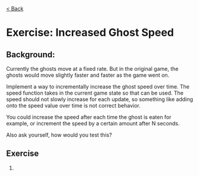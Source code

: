 [< Back](../README.md)

# Exercise: Increased Ghost Speed

## Background:

Currently the ghosts move at a fixed rate. But in the original game, the ghosts would move slightly faster and faster as
the game went on.

Implement a way to incrementally increase the ghost speed over time. The speed function takes in the current game state
so that can be used. The speed should not slowly increase for each update, so something like adding onto the speed value
over time is not correct behavior.

You could increase the speed after each time the ghost is eaten for example, or increment the speed by a certain amount
after N seconds.

Also ask yourself, how would you test this?

## Exercise

1.
